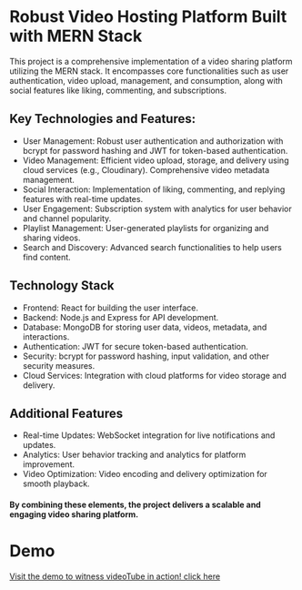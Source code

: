 # Robust Video Hosting Platform Built with MERN Stack

This project is a comprehensive implementation of a video sharing platform utilizing the MERN stack. It encompasses core functionalities such as user authentication, video upload, management, and consumption, along with social features like liking, commenting, and subscriptions.

## Key Technologies and Features:

- User Management: Robust user authentication and authorization with bcrypt for password hashing and JWT for token-based authentication.
- Video Management: Efficient video upload, storage, and delivery using cloud services (e.g., Cloudinary). Comprehensive video metadata management.
- Social Interaction: Implementation of liking, commenting, and replying features with real-time updates.
- User Engagement: Subscription system with analytics for user behavior and channel popularity.
- Playlist Management: User-generated playlists for organizing and sharing videos.
- Search and Discovery: Advanced search functionalities to help users find content.

## Technology Stack

- Frontend: React for building the user interface.
- Backend: Node.js and Express for API development.
- Database: MongoDB for storing user data, videos, metadata, and interactions.
- Authentication: JWT for secure token-based authentication.
- Security: bcrypt for password hashing, input validation, and other security measures.
- Cloud Services: Integration with cloud platforms for video storage and delivery.

## Additional Features

- Real-time Updates: WebSocket integration for live notifications and updates.
- Analytics: User behavior tracking and analytics for platform improvement.
- Video Optimization: Video encoding and delivery optimization for smooth playback.

#### By combining these elements, the project delivers a scalable and engaging video sharing platform.

# Demo

[Visit the demo to witness videoTube in action! click here](https://youtube-frontend-ruby.vercel.app/)
